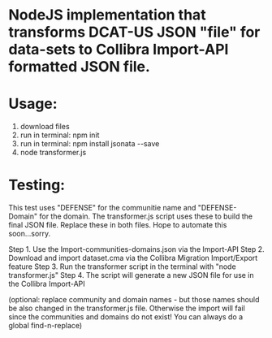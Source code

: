 # NodeJS implementation that transforms DCAT-US JSON "file" for data-sets to Collibra Import-API formatted JSON file.
#
# Usage: 
1. download files
2. run in terminal: npm init
3. run in terminal: npm install jsonata --save
4. node transformer.js
#
# Testing:
This test uses "DEFENSE" for the communitie name and "DEFENSE-Domain" for the domain. The transformer.js script uses these to build the final JSON file. Replace these in both files. Hope to automate this soon...sorry.

Step 1. Use the Import-communities-domains.json via the Import-API 
Step 2. Download and import dataset.cma via the Collibra Migration Import/Export feature
Step 3. Run the transformer script in the terminal with "node transformer.js"
Step 4. The script will generate a new JSON file for use in the Collibra Import-API

(optional: replace community and domain names - but those names should be also changed in the transformer.js file. Otherwise the import will fail since the communities and domains do not exist!
You can always do a global find-n-replace)



